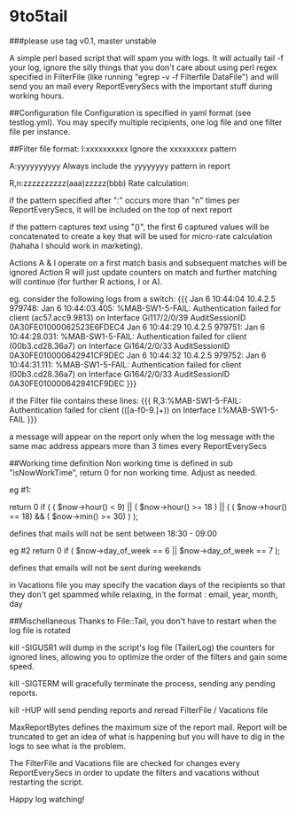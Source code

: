 # 9to5tail

###please use tag v0.1, master unstable

A simple perl based script that will spam you with logs. It will actually tail -f your log, ignore the silly things that you don't care about using perl regex specified in FilterFile (like running "egrep -v -f Filterfile DataFile") and will send you an mail every ReportEverySecs with the important stuff during working hours.

##Configuration file
Configuration is specified in yaml format (see testlog.yml). You may specify multiple recipients, one log file and one filter file per instance.

##Filter file
format:
I:xxxxxxxxxx
  Ignore the xxxxxxxxx pattern

A:yyyyyyyyyy
  Always include the yyyyyyyy pattern in report

R,n:zzzzzzzzzz(aaa)zzzzz(bbb)
  Rate calculation: 

if the pattern specified after ":" occurs more than "n" times per ReportEverySecs, it will be included on the top of next report

if the pattern captures text using "()", the first 6 captured values will be concatenated to create a key that will be used for micro-rate calculation (hahaha I should work in marketing).

Actions A & I operate on a first match basis and subsequent matches will be ignored
Action R will just update counters on match and further matching will continue (for further R actions, I or A).

eg.
consider the following logs from a switch:
{{{
Jan  6 10:44:04 10.4.2.5 979748: Jan  6 10:44:03.405: %MAB-SW1-5-FAIL: Authentication failed for client (ac57.acc9.9813) on Interface Gi117/2/0/39 AuditSessionID 0A30FE01000062523E6FDEC4
Jan  6 10:44:29 10.4.2.5 979751: Jan  6 10:44:28.031: %MAB-SW1-5-FAIL: Authentication failed for client (00b3.cd28.36a7) on Interface Gi164/2/0/33 AuditSessionID 0A30FE010000642941CF9DEC
Jan  6 10:44:32 10.4.2.5 979752: Jan  6 10:44:31.111: %MAB-SW1-5-FAIL: Authentication failed for client (00b3.cd28.36a7) on Interface Gi164/2/0/33 AuditSessionID 0A30FE010000642941CF9DEC
}}}

if the Filter file contains these lines:
{{{
R,3:%MAB-SW1-5-FAIL: Authentication failed for client \(([a-f0-9\.]+)\) on Interface
I:%MAB-SW1-5-FAIL
}}}

a message will appear on the report only when the log message with the same mac address appears more than 3 times every ReportEverySecs

##Working time definition
Non working time is defined in sub "isNowWorkTime", return 0 for non working time. Adjust as needed.

eg #1:

return 0 if ( ( $now->hour() < 9) || ( $now->hour() >= 18 ) || ( ( $now->hour() == 18) && ( $now->min() >= 30) ) ); 

defines that mails will not be sent between 18:30 - 09:00

eg #2
return 0 if ( $now->day_of_week == 6 || $now->day_of_week == 7 );

defines that emails will not be sent during weekends

in Vacations file you may specify the vacation days of the recipients so that they don't get spammed while relaxing, in the format :
email, year, month, day

##Mischellaneous
Thanks to File::Tail, you don't have to restart when the log file is rotated

kill -SIGUSR1  will dump in the script's log file (TailerLog) the counters for ignored lines, allowing you to optimize the order of the filters and gain some speed.

kill -SIGTERM will gracefully terminate the process, sending any pending reports.

kill -HUP will send pending reports and reread FilterFile / Vacations file

MaxReportBytes defines the maximum size of the report mail. Report will be truncated to get an idea of what is happening but you will have to dig in the logs to see what is the problem.

The FilterFile and Vacations file are checked for changes every ReportEverySecs in order to update the filters and vacations without restarting the script.

Happy log watching!
